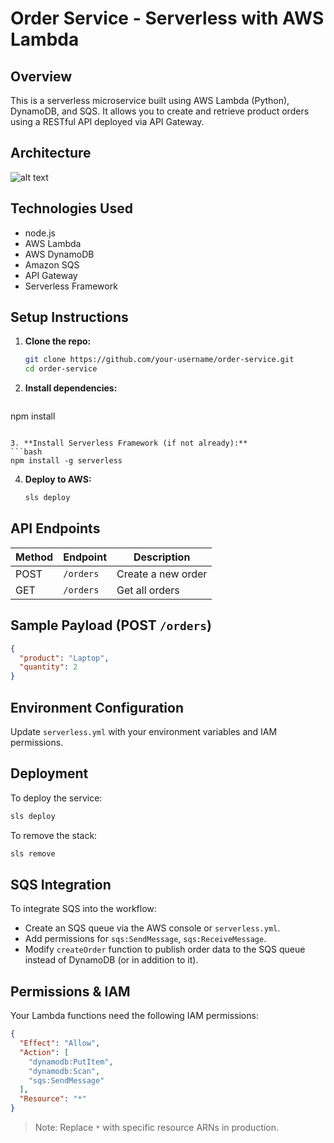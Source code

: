 # Order Service - Serverless with AWS Lambda 



## Overview
This is a serverless microservice built using AWS Lambda (Python), DynamoDB, and SQS. It allows you to create and retrieve product orders using a RESTful API deployed via API Gateway.

## Architecture
![alt text](event-drivendiadream-1.png)
## Technologies Used
- node.js
- AWS Lambda
- AWS DynamoDB
- Amazon SQS
- API Gateway
- Serverless Framework


## Setup Instructions

1. **Clone the repo:**
   ```bash
   git clone https://github.com/your-username/order-service.git
   cd order-service
   ```

2. **Install dependencies:**
   ```bash
 npm install
   ```

3. **Install Serverless Framework (if not already):**
   ```bash
   npm install -g serverless
   ```

4. **Deploy to AWS:**
   ```bash
   sls deploy
   ```

## API Endpoints

| Method | Endpoint  | Description        |
|--------|-----------|--------------------|
| POST   | `/orders` | Create a new order |
| GET    | `/orders` | Get all orders     |

## Sample Payload (POST `/orders`)
```json
{
  "product": "Laptop",
  "quantity": 2
}
```

## Environment Configuration
Update `serverless.yml` with your environment variables and IAM permissions.

## Deployment
To deploy the service:
```bash
sls deploy
```

To remove the stack:
```bash
sls remove
```

## SQS Integration
To integrate SQS into the workflow:

- Create an SQS queue via the AWS console or `serverless.yml`.
- Add permissions for `sqs:SendMessage`, `sqs:ReceiveMessage`.
- Modify `createOrder` function to publish order data to the SQS queue instead of DynamoDB (or in addition to it).

## Permissions & IAM
Your Lambda functions need the following IAM permissions:
```json
{
  "Effect": "Allow",
  "Action": [
    "dynamodb:PutItem",
    "dynamodb:Scan",
    "sqs:SendMessage"
  ],
  "Resource": "*"
}
```
> Note: Replace `*` with specific resource ARNs in production.




